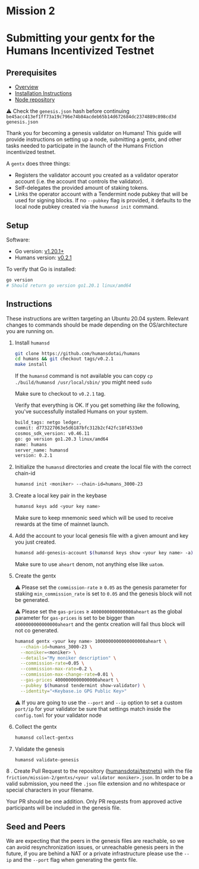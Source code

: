# Mission 2 

# Submitting your gentx for the Humans Incentivized Testnet

## Prerequisites

* [Overview](../../Readme.md)
* [Installation Instructions](../../Install.md)
* [Node repository](https://github.com/humansdotai/humans/)

⚠️ Check the `genesis.json` hash before continuing `be45acc413ef1ff73a19c796e74b84acdeb65b14d672684dc2374889c898cd3d  genesis.json`

Thank you for becoming a genesis validator on Humans! This guide will provide instructions on setting up a node, submitting a gentx, and other tasks needed to participate in the launch of the Humans Friction incentivized testnet.

A `gentx` does three things:

* Registers the validator account you created as a validator operator account (i.e. the account that controls the validator).
* Self-delegates the provided amount of staking tokens.
* Links the operator account with a Tendermint node pubkey that will be used for signing blocks. If no `--pubkey` flag is provided, it defaults to the local node pubkey created via the `humansd init` command.

## Setup

Software:

* Go version: [v1.20.1+](https://golang.org/dl/)
* Humans version: [v0.2.1](https://github.com/humansdotai/humans/releases)

To verify that Go is installed:

```sh
go version
# Should return go version go1.20.1 linux/amd64
```

## Instructions

These instructions are written targeting an Ubuntu 20.04 system.  Relevant changes to commands should be made depending on the OS/architecture you are running on.

1. Install `humansd`

   ```bash
   git clone https://github.com/humansdotai/humans
   cd humans && git checkout tags/v0.2.1
   make install
   ```

   If the `humansd` command is not available you can copy `cp ./build/humansd /usr/local/sbin/` you might need `sudo`

   Make sure to checkout to `v0.2.1` tag.

   Verify that everything is OK. If you get something *like* the following, you've successfully installed Humans on your system.

   ```sh
   build_tags: netgo ledger,
   commit: d773227063e5d6187bfc312b2cf42fc18f4533e0
   cosmos_sdk_version: v0.46.11
   go: go version go1.20.3 linux/amd64
   name: humans
   server_name: humansd
   version: 0.2.1
   ```

2. Initialize the `humansd` directories and create the local file with the correct chain-id

   ```bash
   humansd init <moniker> --chain-id=humans_3000-23
   ```

3. Create a local key pair in the keybase

   ```bash
   humansd keys add <your key name>
   ```

   Make sure to keep mnemonic seed which will be used to receive rewards at the time of mainnet launch.

4. Add the account to your local genesis file with a given amount and key you just created.

   ```bash
   humansd add-genesis-account $(humansd keys show <your key name> -a) 1000000000000000000aheart
   ```

   Make sure to use `aheart` denom, not anything else like `uatom`.

5. Create the gentx

   ⚠️ Please set the `commission-rate` ≥ `0.05` as the genesis parameter for staking `min_commission_rate` is set to `0.05` and the genesis block will not be generated.

     ⚠️ Please set the `gas-prices` ≥ `4000000000000000aheart` as the global parameter for  `gas-prices` is set to be bigger than `4000000000000000aheart` and the gentx creation will fail thus block will not co generated.

   ```bash
   humansd gentx <your key name> 1000000000000000000aheart \
     --chain-id=humans_3000-23 \
     --moniker=<moniker> \
     --details="My moniker description" \
     --commission-rate=0.05 \
     --commission-max-rate=0.2 \
     --commission-max-change-rate=0.01 \
     --gas-prices 4000000000000000aheart \
     --pubkey $(humansd tendermint show-validator) \
     --identity="<Keybase.io GPG Public Key>"
   ```

   ⚠️ If you are going to use the `--port` and `--ip` option to set a custom `port/ip` for your validator be sure that settings match inside the `config.toml` for your validator node
6. Collect the gentx

    ```bash
    humansd collect-gentxs
    ```

7. Validate the genesis

    ```bash
    humansd validate-genesis
    ```

8 . Create Pull Request to the repository ([humansdotai/testnets](https://github.com/humansdotai/testnets)) with the file  `friction/mission-2/gentxs/<your validator moniker>.json`. In order to be a valid submission, you need the `.json` file extension and no whitespace or special characters in your filename.

Your PR should be one addition. Only PR requests from approved active participants will be included in the genesis file.

## Seed and Peers

We are expecting that the peers in the genesis files are reachable, so we can avoid resynchronization issues, or unreachable genesis peers in the future, if you are behind a NAT or a private infrastructure please use the `--ip` and the `--port` flag when generating the gentx file.
